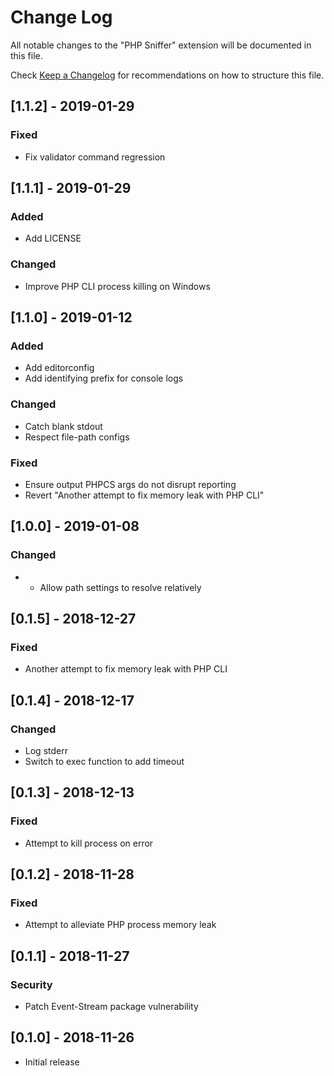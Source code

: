 # Change Log
All notable changes to the "PHP Sniffer" extension will be documented in this file.

Check [Keep a Changelog](http://keepachangelog.com/) for recommendations on how to structure this file.

## [1.1.2] - 2019-01-29

### Fixed
- Fix validator command regression

## [1.1.1] - 2019-01-29

### Added
- Add LICENSE

### Changed
- Improve PHP CLI process killing on Windows

## [1.1.0] - 2019-01-12

### Added
- Add editorconfig
- Add identifying prefix for console logs

### Changed
- Catch blank stdout
- Respect file-path configs

### Fixed
- Ensure output PHPCS args do not disrupt reporting
- Revert "Another attempt to fix memory leak with PHP CLI"

## [1.0.0] - 2019-01-08

### Changed
- - Allow path settings to resolve relatively

## [0.1.5] - 2018-12-27

### Fixed
- Another attempt to fix memory leak with PHP CLI

## [0.1.4] - 2018-12-17

### Changed
- Log stderr
- Switch to exec function to add timeout

## [0.1.3] - 2018-12-13

### Fixed
- Attempt to kill process on error

## [0.1.2] - 2018-11-28

### Fixed
- Attempt to alleviate PHP process memory leak

## [0.1.1] - 2018-11-27

### Security
- Patch Event-Stream package vulnerability

## [0.1.0] - 2018-11-26
- Initial release
